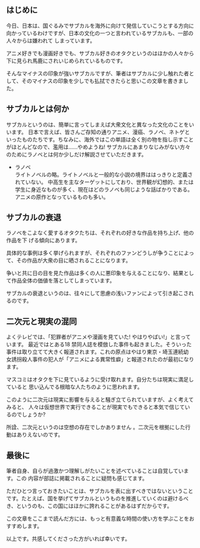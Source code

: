 ## はじめに

今日、日本は、国ぐるみでサブカルを海外に向けて発信していこうとする方向に向かっているわけですが、日本の文化の一つと言われているサブカルも、一部の人々からは嫌われて しまっています。

アニメ好きでも漫画好きでも、サブカル好きのオタクというのはほかの人々から下に見られ馬鹿にされいじめられているものです。

そんなマイナスの印象が強いサブカルですが、筆者はサブカルに少し触れた者として、そのマイナスの印象を少しでも払拭できたらと思いこの文章を書きました。

## サブカルとは何か

サブカルというのは、簡単に言ってしまえば大衆文化と異なった文化のことをいいます。 日本で言えば、皆さんご存知の通りアニメ、漫癌、ラノベ、ネトゲといったものたちです。ちなみに、海外ではこの単語は全く別の物を指し示すことがほとんどなので、濫用は......やめようね! サブカルにあまりなじみがない方々のためにラノベとは何か少しだけ解説させていただきます。

* ラノベ<br>
  ライトノベルの略。ライトノベルと一般的な小説の境界ははっきりと定義されていない。 中高生を主なターゲットにしており、世界観が幻想的、または学生に身近なものが多く、現在はどのラノベも同じような話ばかりである。アニメの原作となっているものも多い。

## サブカルの衰退

ラノベをこよなく愛するオタクたちは、それぞれの好きな作品を持ち上げ、他の作品を下 げる傾向にあります。

具体的な事例は多く挙げられますが、それぞれのファンどうしが争うことによって、その作品が大衆の目に晒されることになります。

争いと共に日の目を見た作品は多くの人に悪印象を与えることになり、結果として作品全体の価値を落としてしまっています。

サブカルの衰退というのは、往々にして思慮の浅いファンによって引き起こされるのです。

## 二次元と現実の混同

よくテレビでは、「犯罪者がアニメや漫画を見ていた! やはりやばい!」と言っています。 最近ではとある18 禁同人誌を模倣した事件も起きました。そういった事件は取り立てて大きく報道されます。これの原点はやはり東京・埼玉連続幼 女誘拐殺人事件の犯人が「アニメによる異常性癖」と報道されたのが最初になります。

マスコミはオタクを下に見ているように受け取れます。自分たちは現実に満足していると 思い込んでる根暗な人たちのように思われます。

このように二次元は現実に影響を与えると騒ぎ立てられていますが、よく考えてみると、 人々は仮想世界で実行できることが現実でもできると本気で信じているのでしょうか?

所詮、二次元というのは空想の存在でしかありません 。二次元を根拠にした行動はありえないのです。

## 最後に

筆者自身、自らが過激かつ理解しがたいことを述べていることは自覚しています。この 内容が部誌に掲載されることに疑問も感じてます。

ただひとつ言っておきたいことは、サブカルを表に出すべきではないということです。たとえば、国を挙げてサブカルというものを推進していくのは避けるべき、というのも、この国にはほかに誇れることがあるはずだからです。

この文章をここまで読んだ方には、もっと有意義な時間の使い方を学ぶことをおすすめします。

以上です。共感してくださった方がいれば幸いです。